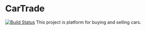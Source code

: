 CarTrade
=============
[![Build Status](https://app.travis-ci.com/fortncom/job4j_cars.svg??branch=master)](https://app.travis-ci.com/fortncom/job4j_cars)
This project is platform for buying and selling cars.

       